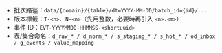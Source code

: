 * 批次路徑：`data/{domain}/{table}/dt=YYYY-MM-DD/batch_id={id}/...`
* 版本標籤：`T-<n>`、`N-<n>`（先用整數，必要時再引入 `<n>.<m>`）
* 事件 ID：`EVT-YYYYMMDD-HHMMSS-<shortuuid>`
* 表/集合命名：`d_raw_* / d_norm_* / s_staging_* / s_hot_* / od_inbox / g_events / value_mapping`